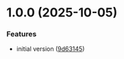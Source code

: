 # 1.0.0 (2025-10-05)


### Features

* initial version ([9d63145](https://github.com/ceski23/cup-notifier/commit/9d63145dba1b05eea2c9c31e15e90d02d9914fea))
